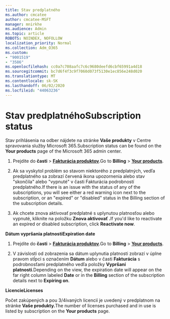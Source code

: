 ```yaml
---
title: Stav predplatného
ms.author: cmcatee
author: cmcatee-MSFT
manager: mnirkhe
ms.audience: Admin
ms.topic: article
ROBOTS: NOINDEX, NOFOLLOW
localization_priority: Normal
ms.collection: Adm_O365
ms.custom:
- "9001519"
- "3586"
ms.openlocfilehash: cc0a7c708aafc7c6c9680deefd6cbf65991a4d18
ms.sourcegitcommit: bc7d6f4f3c9f7060d073f5130e1ec856e248d020
ms.translationtype: MT
ms.contentlocale: sk-SK
ms.lasthandoff: 06/02/2020
ms.locfileid: "44063236"
---
```

# <a name="subscription-status"></a><span data-ttu-id="f51ef-102">Stav predplatného</span><span class="sxs-lookup"><span data-stu-id="f51ef-102">Subscription status</span></span>

<span data-ttu-id="f51ef-103">Stav prihlásenia na odber nájdete na stránke **Vaše produkty** v Centre spravovania služby Microsoft 365.</span><span class="sxs-lookup"><span data-stu-id="f51ef-103">Subscription status can be found on the **Your products** page of the Microsoft 365 admin center.</span></span>

1. <span data-ttu-id="f51ef-104">Prejdite do **časti**  >  **[Fakturácia produktov](https://go.microsoft.com/fwlink/p/?linkid=842054)**.</span><span class="sxs-lookup"><span data-stu-id="f51ef-104">Go to **Billing** > **[Your products](https://go.microsoft.com/fwlink/p/?linkid=842054)**.</span></span>

2. <span data-ttu-id="f51ef-105">Ak sa vyskytol problém so stavom niektorého z predplatných, vedľa predplatného sa zobrazí červená ikona upozornenia alebo stav "skončila" alebo "vypnuté" v časti Fakturácia podrobností predplatného.</span><span class="sxs-lookup"><span data-stu-id="f51ef-105">If there is an issue with the status of any of the subscriptions, you will see either a red warning icon next to the subscription, or an "expired" or "disabled" status in the Billing section of the subscription details.</span></span>

3. <span data-ttu-id="f51ef-106">Ak chcete znova aktivovať predplatné s uplynutou platnosťou alebo vypnuté, kliknite na položku **Znova aktivovať .**</span><span class="sxs-lookup"><span data-stu-id="f51ef-106">If you'd like to reactivate an expired or disabled subscription, click **Reactivate now**.</span></span>

<span data-ttu-id="f51ef-107">**Dátum vypršania platnosti**</span><span class="sxs-lookup"><span data-stu-id="f51ef-107">**Expiration date**</span></span>

1. <span data-ttu-id="f51ef-108">Prejdite do **časti**  >  **[Fakturácia produktov](https://go.microsoft.com/fwlink/p/?linkid=842054)**.</span><span class="sxs-lookup"><span data-stu-id="f51ef-108">Go to **Billing** > **[Your products](https://go.microsoft.com/fwlink/p/?linkid=842054)**.</span></span>

2. <span data-ttu-id="f51ef-109">V závislosti od zobrazenia sa dátum uplynutia platnosti zobrazí v úplne pravom stĺpci s označením **Dátum** alebo v časti **Fakturácia** s podrobnosťami predplatného vedľa položky **Vypršaní platnosti**.</span><span class="sxs-lookup"><span data-stu-id="f51ef-109">Depending on the view, the expiration date will appear on the far right column labeled **Date** or in the **Billing** section of the subscription details next to **Expiring on**.</span></span>

<span data-ttu-id="f51ef-110">**Licencie**</span><span class="sxs-lookup"><span data-stu-id="f51ef-110">**Licenses**</span></span>

<span data-ttu-id="f51ef-111">Počet zakúpených a pou 3/4ívaných licencií je uvedený v predplatnom na stránke **Vaše produkty.**</span><span class="sxs-lookup"><span data-stu-id="f51ef-111">The number of licenses purchased and in use is listed by subscription on the **Your products** page.</span></span>

